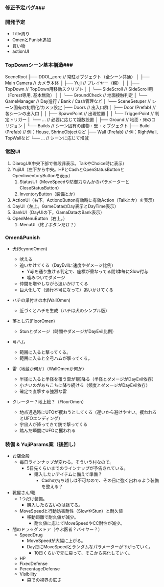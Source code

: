 ### 修正予定バグ###


### 開発予定 ###
- Title周り
- OmenとPunish追加
- 買い物
- actionUI

### TopDownシーン基本構造###

SceneRoot
├── DDOL_core                 // 常駐オブジェクト（全シーン共通）
│   ├── Main Camera           // カメラ本体
│   ├── Yuji                  // プレイヤー（親）
│   │   ├── TopDown           // TopDown用移動スクリプト
│   │   └── SideScroll        // SideScroll用（Forest専用, 基本無効）
│   │       └── GroundCheck   // 地面接触判定
│   └── GameManager           // Day進行 / Bank / Cash管理など
│
└── SceneSetuper              // シーン固有の初期化/カメラ設定
    ├── Doors                 // 出入口群
    │   ├── Door (Prefab)     // 各シーンの出入口
    │   │   ├── SpawnPoint    // 出現位置
    │   │   └── TriggerPoint  // 判定トリガー
    │   └── ...               // 必要に応じて複数設置
    │
    ├── Ground                // 地面・床のコリジョン
    │
    └── Builds                // シーン固有の建物・壁・オブジェクト
        ├── Build (Prefab)    // 例：House, ShrineObjectなど
        ├── Wall (Prefab)     // 例：RightWall, TopWallなど
        └── ...               // シーンに応じて増減


### 常設UI ###
1. DiarogUI(中央下部で普段非表示。TalkやChoice時に表示)
2. YujiUI（左下から中央。HPとCashとOpenStatusButtonとOpenInventoryButtonを表示）
    1. StatusUI（MoveSpeedや防御力なんかのパラメーターとCloseStatusButton）
    2. InventoryButton（装備とか）
3. ActionUI（右下。ActionoButton有効時に有効Action（Talkとか）を表示）
4. DayUI（左上。GameDataのDay表示とDayTime表示）
5. BankUI（DayUIの下。GamaDataのBank表示）
6. OpenMenuButton（右上。）
    1. MenuUI（終了ボタンだけ？）

### Omen&Punish ###
- 犬(BeyondOmen)
    - 吠える
    - 追いかけてくる（DayEvilに速度やダメージ比例）
        - Yujiを通り抜ける判定で、座標が重なってる間1体毎にSlow付与
        - 噛みついてダメージ
    - 仲間を増やしながら追いかけてくる
    - 巨大化して（通行不可になって）追いかけてくる

- ハチの巣付きの木(WallOmen)
    - 近づくとハチを生成（ハチは犬のシンプル版）

- 落とし穴(FloorOmen)
    - Stunとダメージ（時間やダメージがDayEvil比例）

- 弓ハム
    - 範囲に入ると撃ってくる。
    - 範囲に入ると全弓ハムが撃ってくる。

- 雷（地蔵か何か）（WallOmenか何か）
    - 半径に入ると半径を覆う雷が1回降る（半径とダメージがDayEvil依存）
    - 小さいのがあちこちに降り続ける（頻度とダメージがDayEvil依存）
    - 確定で直撃する強烈な雷

- クレーター？地上絵？（FloorOmen）
    - 地点通過時にUFOが攫おうとしてくる（遅いから避けやすい。攫われるとUFOエンディング）
    - 宇宙人が降ってきて銃で撃ってくる
    - 踏んだ瞬間にUFOに攫われる


### 装備 & YujiParams案（後回し） ###
- お店全般
    - 毎日ラインナップが変わる。そういう村なので。
        - 5日先くらいまでのラインナップが予告されている。
            - 購入したいアイテムに備えて準備？
                - Cashの持ち越しは不可なので、その日に強く出れるよう装備を整える？
- 靴屋さん/靴
    - 1つだけ装備。
        - 購入したら古いのは捨てる。
    - MoveSpeedと行動妨害耐性（SlowやStun）と耐久値
        - 移動距離で耐久値が減少。
            - 耐久値に応じてMoveSpeedやCC耐性が減少。
- 闇のドラッグストア（やぶ医者？バイヤー？）
    - SpeedDrug
        - MoveSpeedが大幅に上がる。
        - Day毎にMoveSpeedとランダムなパラメーターが下がっていく。
            - 10日くらいで元に戻って、そこから悪化していく。
    - HP
    - FixedDefense
    - PercentageDefense
    - Visibility
        - 森での視界の広さ

